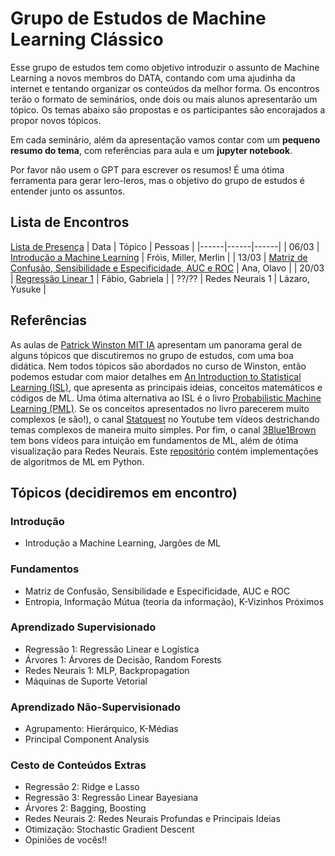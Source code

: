 # Grupo de Estudos de Machine Learning Clássico
Esse grupo de estudos tem como objetivo introduzir o assunto de Machine Learning a novos membros do DATA, 
contando com uma ajudinha da internet e tentando organizar os conteúdos da melhor forma.
Os encontros terão o formato de seminários, onde dois ou mais alunos apresentarão um tópico. Os temas abaixo são propostas e os participantes são encorajados a propor novos tópicos.

Em cada seminário, além da apresentação vamos contar com um **pequeno resumo do tema**, com referências para aula e um **jupyter notebook**. 

Por favor não usem o GPT para escrever os resumos! É uma ótima ferramenta para gerar lero-leros, mas o objetivo do grupo de estudos é entender junto os assuntos.


## Lista de Encontros
[Lista de Presença](https://docs.google.com/spreadsheets/d/1RFlnmhCNK8sZDEaeh0Mpsr8sJ8VKD_Kr6ZAW2Ik_6yw/edit?usp=sharing) 
| Data | Tópico | Pessoas |
|------|------|------|
| 06/03 | [Introdução a Machine Learning](meetings/mlc01/README.md) | Fróis, Miller, Merlin |
| 13/03 | [Matriz de Confusão, Sensibilidade e Especificidade, AUC e ROC](meetings/mlc01/README.md) | Ana, Olavo |
| 20/03 | [Regressão Linear 1]() | Fábio, Gabriela |
| ??/?? | Redes Neurais 1 | Lázaro, Yusuke |

## Referências
As aulas de [Patrick Winston MIT IA](https://www.youtube.com/watch?v=TjZBTDzGeGg&list=PLUl4u3cNGP63gFHB6xb-kVBiQHYe_4hSi) apresentam um panorama geral de alguns tópicos que discutiremos no grupo de estudos, com uma boa didática. Nem todos tópicos são abordados no curso de Winston, então podemos estudar com maior detalhes em [An Introduction to Statistical Learning (ISL)](https://www.statlearning.com/), que apresenta as principais ideias, conceitos matemáticos e códigos de ML. Uma ótima alternativa ao ISL é o livro [Probabilistic Machine Learning (PML)](https://probml.github.io/pml-book/book1.html). Se os conceitos apresentados no livro parecerem muito complexos (e são!), o canal [Statquest](https://www.youtube.com/@statquest) no Youtube tem vídeos destrichando temas complexos de maneira muito simples. Por fim, o canal [3Blue1Brown](https://www.youtube.com/@3blue1brown) tem bons vídeos para intuição em fundamentos de ML, além de ótima visualização para Redes Neurais. 
Este [repositório](https://github.com/zotroneneis/machine_learning_basics) contém implementações de algoritmos de ML em Python.

## Tópicos (decidiremos em encontro)
### Introdução
- Introdução a Machine Learning, Jargões de ML
### Fundamentos
- Matriz de Confusão, Sensibilidade e Especificidade, AUC e ROC
- Entropia, Informação Mútua (teoria da informação), K-Vizinhos Próximos
### Aprendizado Supervisionado
- Regressão 1: Regressão Linear e Logística
- Árvores 1: Árvores de Decisão, Random Forests
- Redes Neurais 1: MLP, Backpropagation
- Máquinas de Suporte Vetorial
### Aprendizado Não-Supervisionado
- Agrupamento: Hierárquico, K-Médias
- Principal Component Analysis

### Cesto de Conteúdos Extras
- Regressão 2: Ridge e Lasso
- Regressão 3: Regressão Linear Bayesiana
- Árvores 2: Bagging, Boosting
- Redes Neurais 2: Redes Neurais Profundas e Principais Ideias
- Otimização: Stochastic Gradient Descent
- Opiniões de vocês!!


